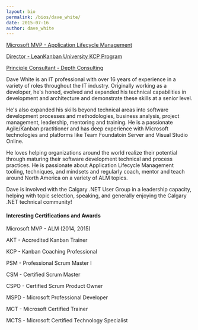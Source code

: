 ```yaml
---
layout: bio
permalink: /bios/dave_white/
date: 2015-07-16
author: dave_white
---
```

[Microsoft MVP - Application Lifecycle Management](https://mvp.microsoft.com/en-us/PublicProfile/5000684?fullName=Dave%20White)

[Director - LeanKanban University KCP Program](http://edu.leankanban.com)

[Principle Consultant - Depth Consulting](http://www.depthconsulting.ca)

Dave White is an IT professional with over 16 years of experience in a variety of roles throughout the IT industry. Originally working as a developer, he's honed, evolved and expanded his technical capabilities in development and architecture and demonstrate these skills at a senior level.

He's also expanded his skills beyond technical areas into software development processes and methodologies, business analysis, project management, leadership, mentoring and training. He is a passionate Agile/Kanban practitioner and has deep experience with Microsoft technologies and platforms like Team Foundatoin Server and Visual Studio Online. 

He loves helping organizations around the world realize their potential through maturing their software development technical and process practices. He is passionate about Application Lifecycle Management tooling, techniques, and mindsets and regularly coach, mentor and teach around North America on a variety of ALM topics.

Dave is involved with the Calgary .NET User Group in a leadership capacity, helping with topic selection, speaking, and generally enjoying the Calgary .NET technical community!

#### Interesting Certifications and Awards
Microsoft MVP - ALM (2014, 2015)

AKT - Accredited Kanban Trainer

KCP - Kanban Coaching Professional

PSM - Professional Scrum Master I

CSM - Certified Scrum Master

CSPO - Certified Scrum Product Owner

MSPD - Microsoft Professional Developer

MCT - Microsoft Certified Trainer

MCTS - Microsoft Certified Technology Specialist

 